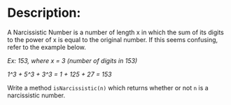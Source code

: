 # Description:
A Narcissistic Number is a number of length x in which the sum of its digits to the power of x is equal to the original number. If this seems confusing, refer to the example below.

_Ex: 153, where x = 3 (number of digits in 153)_

_1^3 + 5^3 + 3^3 = 1 + 125 + 27 = 153_

Write a method `isNarcissistic(n)` which returns whether or not `n` is a narcissistic number.
